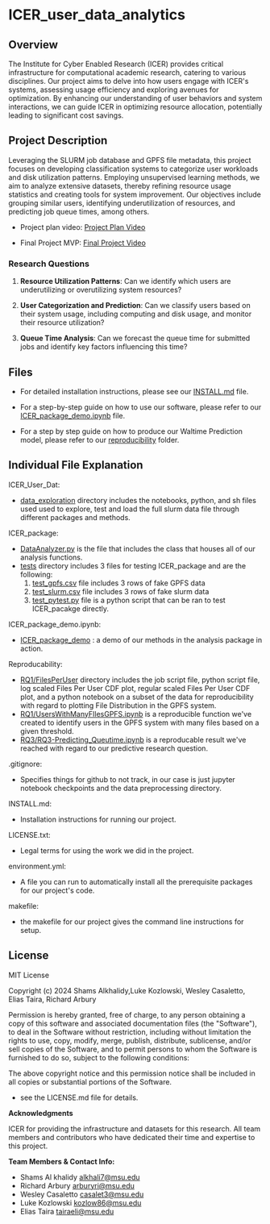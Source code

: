 # ICER_user_data_analytics

## Overview


The Institute for Cyber Enabled Research (ICER) provides critical infrastructure for computational academic research, catering to various disciplines. Our project aims to delve into how users engage with ICER's systems, assessing usage efficiency and exploring avenues for optimization. By enhancing our understanding of user behaviors and system interactions, we can guide ICER in optimizing resource allocation, potentially leading to significant cost savings.

## Project Description

Leveraging the SLURM job database and GPFS file metadata, this project focuses on developing classification systems to categorize user workloads and disk utilization patterns. Employing unsupervised learning methods, we aim to analyze extensive datasets, thereby refining resource usage statistics and creating tools for system improvement. Our objectives include grouping similar users, identifying underutilization of resources, and predicting job queue times, among others.

- Project plan video: [Project Plan Video](https://michiganstate.sharepoint.com/:v:/s/Section_SS24-CMSE-495-001-224214134-EL-32-A26-ICER/Efp8_UgZhPlOmn8TDa3YKNEB73NHpUl5yw95KQl-N27r3A?nav=eyJyZWZlcnJhbEluZm8iOnsicmVmZXJyYWxBcHAiOiJTdHJlYW1XZWJBcHAiLCJyZWZlcnJhbFZpZXciOiJTaGFyZURpYWxvZy1MaW5rIiwicmVmZXJyYWxBcHBQbGF0Zm9ybSI6IldlYiIsInJlZmVycmFsTW9kZSI6InZpZXcifX0%3D&e=MrIMiT)

- Final Project MVP: [Final Project Video](https://michiganstate.sharepoint.com/:v:/r/sites/Section_SS24-CMSE-495-001-224214134-EL-32-A26-ICER/Shared%20Documents/ICER/project_deliverables/Video_Final_Project.mp4?csf=1&web=1&e=e3NKGu&nav=eyJyZWZlcnJhbEluZm8iOnsicmVmZXJyYWxBcHAiOiJTdHJlYW1XZWJBcHAiLCJyZWZlcnJhbFZpZXciOiJTaGFyZURpYWxvZy1MaW5rIiwicmVmZXJyYWxBcHBQbGF0Zm9ybSI6IldlYiIsInJlZmVycmFsTW9kZSI6InZpZXcifX0%3D)

### Research Questions
1. **Resource Utilization Patterns**: Can we identify which users are underutilizing or overutilizing system resources? 

2. **User Categorization and Prediction**: Can we classify users based on their system usage, including computing and disk usage, and monitor their resource utilization? 

3. **Queue Time Analysis**: Can we forecast the queue time for submitted jobs and identify key factors influencing this time? 

## Files

- For detailed installation instructions, please see our [INSTALL.md](INSTALL.md) file.

- For a step-by-step guide on how to use our software, please refer to our [ICER_package_demo.ipynb](ICER_package_demo.ipynb) file.
  
- For a step by step guide on how to produce our Waltime Prediction model, please refer to our [reproducibility](reproducibility) folder.


## Individual File Explanation

ICER_User_Dat:
  - [data_exploration](ICER_User_Dat/data_exploration) directory includes the notebooks, python, and sh files used used to explore, test and load the full slurm data file through different packages and methods.

ICER_package:
  - [DataAnalyzer.py](ICER_package/DataAnalyzer.py) is the file that includes the class that houses all of our analysis functions.
  - [tests](ICER_package/tests) directory includes 3 files for testing ICER_package and are the following:
    1. [test_gpfs.csv](ICER_package/tests/test_gpfs.csv) file includes 3 rows of fake GPFS data
    2. [test_slurm.csv](ICER_package/tests/test_slurm.csv) file includes 3 rows of fake slurm data
    3. [test_pytest.py](ICER_package/tests/test_pytest.py) file is a python script that can be ran to test ICER_pacakge directly.
    
ICER_package_demo.ipynb:

  - [ICER_package_demo](ICER_package_demo.ipynb) : a demo of our methods in the analysis package in action.

Reproducability:

  - [RQ1/FilesPerUser](reproducibility/RQ1/FilesPerUser) directory includes the job script file, python script file, log scaled Files Per User CDF plot, regular scaled Files Per User CDF plot, and a python notebook on a subset of the data for reproducibility with regard to plotting File Distribution in the GPFS system.
  - [RQ1/UsersWithManyFIlesGPFS.ipynb](reproducibility/RQ1/UsersWithManyFIlesGPFS.ipynb) is a reproducible function we've created to identify users in the GPFS system with many files based on a given threshold.
  - [RQ3/RQ3-Predicting_Queutime.ipynb]([reproducibility/RQ3/RQ3-Predicting_Queutime.ipynb]) is a reproducable result we've reached with regard to our predictive research question.


.gitignore:
  - Specifies things for github to not track, in our case is just jupyter notebook checkpoints and the data preprocessing directory.

INSTALL.md:

  - Installation instructions for running our project.

LICENSE.txt:

  - Legal terms for using the work we did in the project.

environment.yml:

  - A file you can run to automatically install all the prerequisite packages for our project's code.

makefile:

  - the makefile for our project gives the command line instructions for setup.

## License

MIT License

Copyright (c) 2024 Shams Alkhalidy,Luke Kozlowski, Wesley Casaletto, Elias Taira, Richard Arbury

Permission is hereby granted, free of charge, to any person obtaining a copy
of this software and associated documentation files (the "Software"), to deal
in the Software without restriction, including without limitation the rights
to use, copy, modify, merge, publish, distribute, sublicense, and/or sell
copies of the Software, and to permit persons to whom the Software is
furnished to do so, subject to the following conditions:

The above copyright notice and this permission notice shall be included in all
copies or substantial portions of the Software.

 - see the LICENSE.md file for details.

**Acknowledgments**

ICER for providing the infrastructure and datasets for this research.
All team members and contributors who have dedicated their time and expertise to this project.

**Team Members & Contact Info:**
- Shams Al khalidy        alkhali7@msu.edu
- Richard Arbury          arburyri@msu.edu
- Wesley Casaletto        casalet3@msu.edu
- Luke Kozlowski          kozlow86@msu.edu
- Elias Taira             tairaeli@msu.edu
